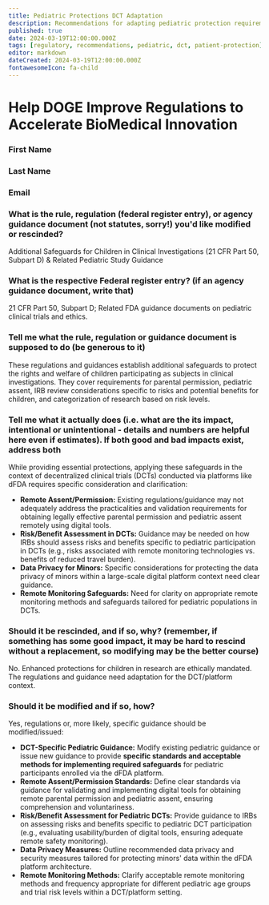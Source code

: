 ```yaml
---
title: Pediatric Protections DCT Adaptation
description: Recommendations for adapting pediatric protection requirements for decentralized clinical trials
published: true
date: 2024-03-19T12:00:00.000Z
tags: [regulatory, recommendations, pediatric, dct, patient-protection]
editor: markdown
dateCreated: 2024-03-19T12:00:00.000Z
fontawesomeIcon: fa-child
---
```


# Help DOGE Improve Regulations to Accelerate BioMedical Innovation

### First Name

### Last Name

### Email

### What is the rule, regulation (federal register entry), or agency guidance document (not statutes, sorry!) you'd like modified or rescinded?

Additional Safeguards for Children in Clinical Investigations (21 CFR Part 50, Subpart D) & Related Pediatric Study Guidance

### What is the respective Federal register entry? (if an agency guidance document, write that)

21 CFR Part 50, Subpart D; Related FDA guidance documents on pediatric clinical trials and ethics.

### Tell me what the rule, regulation or guidance document is supposed to do (be generous to it)

These regulations and guidances establish additional safeguards to protect the rights and welfare of children participating as subjects in clinical investigations. They cover requirements for parental permission, pediatric assent, IRB review considerations specific to risks and potential benefits for children, and categorization of research based on risk levels.

### Tell me what it actually does (i.e. what are the its impact, intentional or unintentional - details and numbers are helpful here even if estimates). If both good and bad impacts exist, address both

While providing essential protections, applying these safeguards in the context of decentralized clinical trials (DCTs) conducted via platforms like dFDA requires specific consideration and clarification:

* **Remote Assent/Permission:** Existing regulations/guidance may not adequately address the practicalities and validation requirements for obtaining legally effective parental permission and pediatric assent remotely using digital tools.
* **Risk/Benefit Assessment in DCTs:** Guidance may be needed on how IRBs should assess risks and benefits specific to pediatric participation in DCTs (e.g., risks associated with remote monitoring technologies vs. benefits of reduced travel burden).
* **Data Privacy for Minors:** Specific considerations for protecting the data privacy of minors within a large-scale digital platform context need clear guidance.
* **Remote Monitoring Safeguards:** Need for clarity on appropriate remote monitoring methods and safeguards tailored for pediatric populations in DCTs.

### Should it be rescinded, and if so, why? (remember, if something has some good impact, it may be hard to rescind without a replacement, so modifying may be the better course)

No. Enhanced protections for children in research are ethically mandated. The regulations and guidance need adaptation for the DCT/platform context.

### Should it be modified and if so, how?

Yes, regulations or, more likely, specific guidance should be modified/issued:

* **DCT-Specific Pediatric Guidance:** Modify existing pediatric guidance or issue new guidance to provide **specific standards and acceptable methods for implementing required safeguards** for pediatric participants enrolled via the dFDA platform.
* **Remote Assent/Permission Standards:** Define clear standards via guidance for validating and implementing digital tools for obtaining remote parental permission and pediatric assent, ensuring comprehension and voluntariness.
* **Risk/Benefit Assessment for Pediatric DCTs:** Provide guidance to IRBs on assessing risks and benefits specific to pediatric DCT participation (e.g., evaluating usability/burden of digital tools, ensuring adequate remote safety monitoring).
* **Data Privacy Measures:** Outline recommended data privacy and security measures tailored for protecting minors' data within the dFDA platform architecture.
* **Remote Monitoring Methods:** Clarify acceptable remote monitoring methods and frequency appropriate for different pediatric age groups and trial risk levels within a DCT/platform setting.
